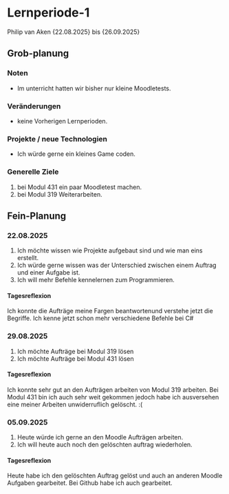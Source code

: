 # Lernperiode-1
Philip van Aken
{22.08.2025} bis {26.09.2025}
## Grob-planung
### Noten
- Im unterricht hatten wir bisher nur kleine Moodletests.
### Veränderungen
- keine Vorherigen Lernperioden.
### Projekte / neue Technologien
- Ich würde gerne ein kleines Game coden.
### Generelle Ziele
1. bei Modul 431 ein paar Moodletest machen.
2. bei Modul 319 Weiterarbeiten.
## Fein-Planung
### 22.08.2025
1. Ich möchte wissen wie Projekte aufgebaut sind und wie man eins erstellt.
2. Ich würde gerne wissen was der Unterschied zwischen einem Auftrag und einer Aufgabe ist.
3. Ich will mehr Befehle kennelernen zum Programmieren.
#### Tagesreflexion
Ich konnte die Aufträge meine Fargen beantwortenund verstehe jetzt die Begriffe.
Ich kenne jetzt schon mehr verschiedene Befehle bei C#
### 29.08.2025
1. Ich möchte Aufträge bei Modul 319 lösen
2. Ich möchte Aufträge bei Modul 431 lösen
#### Tagesreflexion
Ich konnte sehr gut an den Aufträgen arbeiten von Modul 319 arbeiten.
Bei Modul 431 bin ich auch sehr weit gekommen jedoch habe ich ausversehen eine meiner Arbeiten unwiderruflich gelöscht. :(
### 05.09.2025
1. Heute würde ich gerne an den Moodle Aufträgen arbeiten.
2. Ich will heute auch noch den gelöschten auftrag wiederholen.
#### Tagesreflexion
Heute habe ich den gelöschten Auftrag gelöst und auch an anderen Moodle Aufgaben gearbeitet.
Bei Github habe ich auch gearbeitet.
